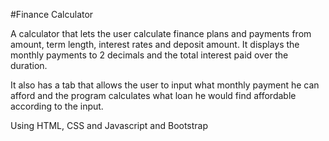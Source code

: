 #Finance Calculator

A calculator that lets the user calculate finance plans and payments from amount, term length, interest rates and deposit amount.
It displays the monthly payments to 2 decimals and the total interest paid over the duration.

It also has a tab that allows the user to input what monthly payment he can afford and the program calculates what loan he would find affordable according to the input.

Using HTML, CSS and Javascript and Bootstrap
